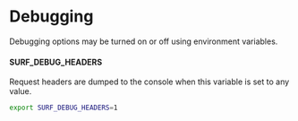 # Debugging
Debugging options may be turned on or off using environment variables.

#### SURF_DEBUG_HEADERS
Request headers are dumped to the console when this variable is set to any value.

```bash
export SURF_DEBUG_HEADERS=1
```